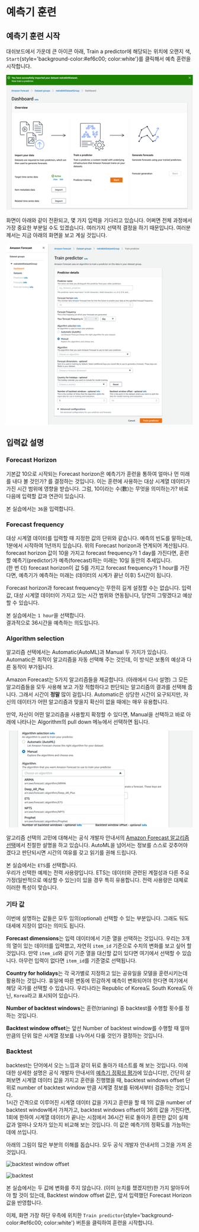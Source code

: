 # 예측기 훈련

## 예측기 훈련 시작

대쉬보드에서 가운데 큰 아이콘 아래, Train a predictor에 해당되는 위치에 오랜지 색, 
`Start`{style='background-color:#ef6c00; color:white'}를
클릭해서 예측 훈련을 시작합니다.

![data import success](../../images/forecast/steps/04-02-successfully-imported.png)

화면이 아래와 같이 전환되고, 몇 가지 입력을 기다리고 있습니다. 어쩌면 전체 과정에서
가장 중요한 부분일 수도 있겠습니다. 여러가지 선택적 결정을 하기 때문입니다. 여러분께서는 지금
아래의 화면을 보고 계실 것입니다.

![train a predictor](../../images/forecast/steps/05-01-train-predictor.png)

## 입력값 설명

### Forecast Horizon

기본값 10으로 시작되는 Forecast horizon은 예측기가 훈련을 통하여 얼마나 먼 미래를 내다 볼 것인가?
를 결정하는 것입니다. 이는 훈련에 사용하는 대상 시계열 데이터가 가진 시간 범위에 영향을 받습니다.
그럼, 10이라는 수(數)는 무엇을 의미하는가? 바로 다음에 입력할 값과 연관이 있습니다.

본 실습에서는 `36`을 입력합니다.

### Forecast frequency

대상 시계열 데이터를 입력할 때 지정한 값의 단위와 같습니다. 예측의 빈도를 말하는데, 1분에서 시작하여 1년까지 있습니다. 위의 Forecast horizon과 연계되어 계산됩니다.  
forecast horizon 값이 10을 가지고 forecast frequency가 1 day를 가진다면, 훈련할 예측기(predictor)가 예측(forecast)하는 미래는
10일 동안의 추세입니다.  
(한 번 더) forecast horizon이 값 5를 가지고 forecast frequency가 1 hour를 가진다면,
예측기가 예측하는 미래는 (데이터의 시계가 끝난 이후) 5시간이 됩니다.

Forecast horizon과 forecast frequency는 무한히 길게 설정할 수는 없습니다.
입력값, 대상 시계열 데이터이 가지고 있는 시간 범위와 연동됩니다, 당연히 그렇겠다고 예상할 수 있습니다.

본 실습에서는 `1 hour`을 선택합니다.  
결과적으로 36시간을 예측하는 의도입니다.

### Algorithm selection

알고리즘 선택에서는 Automatic(AutoML)과 Manual 두 가지가 있습니다.
Automatic은 최적이 알고리즘을 자동 선택해 주는 것인데, 이 방식은 보통의 예상과 다른 동작이 부가됩니다.

Amazon Forecast는 5가지 알고리즘들을 제공합니다. (아래에서 다시 설명)
그 모든 알고리즘들을 모두 사용해 보고 가장 적합하다고 판단되는 알고리즘의 결과를 선택해 줍니다.
그래서 시간이 **정말** 많이 걸립니다.
Automatic은 상당한 시간이 요구되지만, 자신의 데이터가 어떤 알고리즘과 맞을지 확신이 없을 때에는 매우 유용합니다.

만약, 자신이 어떤 알고리즘을 사용할지 확정할 수 있다면, Manual을 선택하고 바로 아래에 
나타나는 Algorithm의 pull down 메뉴에서 선택하면 됩니다.

![algorithms](../../images/forecast/steps/05-02-algorithms.png)

알고리즘 선택의 고민에 대해서는 공식 개발자 안내서의 [Amazon Forecast 알고리즘 선택](https://docs.aws.amazon.com/ko_kr/forecast/latest/dg/aws-forecast-choosing-recipes.html)에서
친절한 설명을 하고 있습니다. AutoML을 넘어서는 정보를 스스로 갖추어야 겠다고 판단되시면
시간의 여유를 갖고 읽기를 권해 드립니다.

본 실습에서는 `ETS`를 선택합니다.  
우리가 선택한 예제는 전력 사용량입니다. ETS는 데이터와 관련된 계절성과 다른 주요 가정(일반적으로
예상할 수 있는)이 있을 경우 특히 유용합니다. 전력 사용량은 대체로 이러한 특성이 맞습니다.

### 기타 값

이번에 설명하는 값들은 모두 임의(optional) 선택할 수 있는 부분입니다.
그래도 둬도 대세에 지장이 없다는 의미도 됩니다.

**Forecast dimensions**는 입력 데이터에서 기준 열을 선택하는 것입니다.
우리는 3개의 열이 있는 데이터를 입력했고, 자연히 `item_id` 기준으로
수치의 변화를 보고 싶어 할 것입니다. 만약 `item_id`와 같이 기준 열을
대신할 값이 있다면 여기에서 선택할 수 있습니다.
아무런 입력이 없다면 `item_id`를 기준열로 선택됩니다.

**Country for holidays**는 각 국가별로 지정하고 있는 공유일을
모델을 훈련시키는데 활용하는 것입니다. 휴일에 따른 변동에 민감하게 예측이 변화되어야 한다면
여기에서 해당 국가를 선택할 수 있습니다.
우리나라는 Republic of Korea도 South Korea도 아닌, `Korea`라고 표시되어 있습니다.

**Number of backtest windows**는 훈련(trianing) 중 backtest를 수행할 횟수를
정하는 것입니다.

**Backtest window offset**는 앞선 Number of backtest window를 수행할 때
얼마만큼의 단위 많은 시계열 정보를 나누어서 다룰 것인가 결정하는 것입니다.

### Backtest

backtest는 단어에서 오는 느낌과 같이 뒤로 돌아가 테스트를 해 보는 것입니다.
이에 대한 상세한 설명은 공식 개발자 안내서의 [예측기 정확성 평가](https://docs.aws.amazon.com/ko_kr/forecast/latest/dg/metrics.html)에 있습니디만,
간단히 살펴보면
시계열 데이터 값을 가지고 훈련을 진행했을 때, backtest windows offset
단위로 number of backtest window 만큼 시계열 정보를 뒤에서부터 검증하는 것입니다.  
1시간 간격으로 이루어진 시계열 데이터 값을 가지고 훈련을 할 때
1의 값을 number of backtest window에서 가져가고, backtest windows offset이
36의 값을 가진다면, 1회에 한하여 시계열 데이터가 끝나는 시점에서 36시간 뒤로 돌아가
훈련한 값이 실제값과 얼마나 오차가 있는지 비교해 보는 것입니다.
이 값은 예측기의 정확도를 가늠하는데에 쓰입니다.

아래의 그림이 많은 부분의 이해를 돕습니다. 모두 공식 개발자 안내서의 그것을 가져 온 것입니다.

![backtest window offset](https://docs.aws.amazon.com/ko_kr/forecast/latest/dg/images/evaluation-offset.png)

![backtest](https://docs.aws.amazon.com/ko_kr/forecast/latest/dg/images/evaluation-backtests.png)

본 실습에서는 두 값에 변화를 주지 않습니다.
(이미 눈치를 챘겠지만)한 가지 알아두어야 할 것이 있는데, Backtest window offset 값은,
앞서 입력했던 Forecast Horizon 값을 반영합니다.

이제, 화면 가장 하단 우측에 위치한 `Train predictor`{style='background-color:#ef6c00; color:white'} 버튼을 클릭하여 훈련을 시작합니다.
